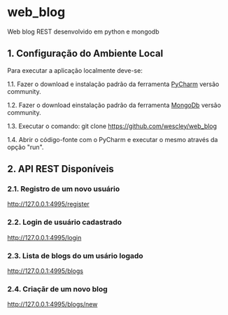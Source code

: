 # web_blog
Web blog REST desenvolvido em python e mongodb

## 1. Configuração do Ambiente Local

Para executar a aplicação localmente deve-se:

1.1. Fazer o download e instalação padrão da ferramenta [PyCharm](https://www.jetbrains.com/pycharm/download/) versão community.

1.2. Fazer o download einstalação padrão da ferramenta [MongoDb](https://www.mongodb.com/) versão community.

1.3. Executar o comando: git clone https://github.com/wescley/web_blog 

1.4. Abrir o código-fonte com o PyCharm e executar o mesmo através da opção "run".

## 2. API REST Disponíveis

### 2.1. Registro de um novo usuário
http://127.0.0.1:4995/register

### 2.2. Login de usuário cadastrado
http://127.0.0.1:4995/login

### 2.3. Lista de blogs do um usário logado
http://127.0.0.1:4995/blogs

### 2.4. Criaçãr de um novo blog
http://127.0.0.1:4995/blogs/new

